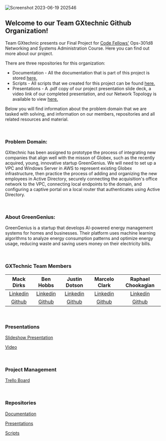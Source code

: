 <!--- <img width="300" alt="Team GXtechnic" src="https://github.com/GXtechnic/.github/assets/75862002/f1a7039d-03d7-4552-b99b-9b5648388ddc"> -->

![Screenshot 2023-06-19 202546](https://github.com/GXtechnic/.github/assets/75862002/1717b1f3-4699-46e7-a52b-9ad6570b7ec7)

## Welcome to our Team GXtechnic Github Organization!

Team GXtechnic presents our Final Project for [Code Fellows'](https://www.codefellows.org/courses/ops-301/networking-and-systems-administration/) Ops-301d8 Networking and Systems Administration Course. Here you can find out more about our project. 

There are three repositories for this organization:

* Documentation - All the documentation that is part of this project is stored [here.](https://github.com/GXtechnic/Documentation) 
* Scripts - All scripts that we created for this project can be found [here.](https://github.com/GXtechnic/Scripts)
* Presentations - A .pdf copy of our project presentation slide deck, a video link of our completed presentation, and our Network Topology is available to view [here.](https://github.com/GXtechnic/Presentations)


Below you will find information about the problem domain that we are tasked with solving, and information on our members, repositories and all related resources and material.  

<br>

### Problem Domain:

GXtechnic has been assigned to prototype the process of integrating new companies that align well with the misson of Globex, such as the recently acquired, young, innovative startup GreenGenius. We will need to set up a VPC and Windows Server in AWS to represent existing Globex infrastructure, then practice the process of adding and organizing the new employees in Active Directory, securely connecting the acquisition's office network to the VPC, connecting local endpoints to the domain, and configuring a captive portal on a local router that authenticates using Active Directory.

<br>

### About GreenGenius:

GreenGenius is a startup that develops AI-powered energy management systems for homes and businesses. Their platform uses machine learning algorithms to analyze energy consumption patterns and optimize energy usage, reducing waste and saving users money on their electricity bills.

<br>

### GXTechnic Team Members

| Mack Dirks | Ben Hobbs | Justin Dotson  | Marcelo Clark  | Raphael Chookagian |
|:----------------------:|:-----------------------:|:----------------------:|:----------------------:|:----------------------:|
| [Linkedin](https://www.linkedin.com/in/mack-dirks/) | [Linkedin](https://www.linkedin.com/in/benjaminshobbs/) | [Linkedin](http://linkedin.com/in/justin-dotson/) | [Linkedin](http://www.linkedin.com/in/marcelotc) | [Linkedin](https://www.linkedin.com/in/raphaelchookagian/) |
| [Github](https://github.com/MackD51) | [Github](https://github.com/benjamin-s-hobbs) | [Github](https://github.com/ileicathat/) | [Github](https://github.com/mtc2434) | [Github](https://github.com/cesarderio) |


<br>

### Presentations

[Slideshow Presentation](https://docs.google.com/presentation/d/1rXoVMHw0sstGkOP7tk08IB_vvO04RRumBPlRd-BJ2n4/edit?usp=sharing)

[Video]()


<br>

### Project Management

[Trello Board](https://trello.com/b/C9WEZJRe/team1)


<br>

### Repositories

[Documentation](https://github.com/GXtechnic/Documentation)

[Presentations](https://github.com/GXtechnic/Presentations)

[Scripts](https://github.com/GXtechnic/Scripts)

